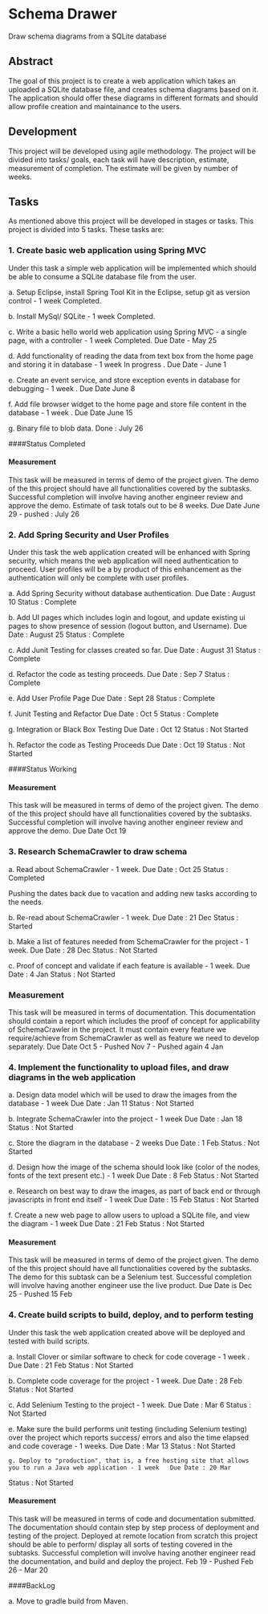 # Schema Drawer
Draw schema diagrams from a SQLite database

## Abstract
The goal of this project is to create a web application which takes an uploaded a SQLite database file, and creates schema diagrams based on it. The application should offer these diagrams in different formats and should allow profile creation and maintainance to the users.

## Development
This project will be developed using agile methodology. The project will be divided into tasks/ goals, each task will have description, estimate, measurement of completion. The estimate will be given by number of weeks.

## Tasks
As mentioned above this project will be developed in stages or tasks. This project is divided into 5 tasks.
These tasks are:

### 1. Create basic web application using Spring MVC

Under this task a simple web application will be implemented which should be able to consume a SQLite database file from the user. 

  a. Setup Eclipse, install Spring Tool Kit in the Eclipse, setup git as version control - 1 week
     Completed.
  
  b. Install MySql/ SQLite - 1 week
     Completed.
  
  c. Write a basic hello world web application using Spring MVC - a single page, with a controller - 1 week
     Completed. Due Date - May 25 
  
  d. Add functionality of reading the data from text box from the home page and storing it in database - 1 week In progress . Due Date - June 1
  
  e. Create an event service, and store exception events in database for debugging - 1 week . Due Date June 8
  
  f. Add file browser widget to the home page and store file content in the database - 1 week . Due Date June 15
  
  g. Binary file to blob data. Done : July 26
  
####Status 
Completed
  
  
#### Measurement 
This task will be measured in terms of demo of the project given. The demo of the this project should have all functionalities covered by the subtasks. Successful completion will involve having another engineer review and approve the demo. Estimate of task totals out to be 8 weeks. Due Date June 29 - pushed : July 26


### 2. Add Spring Security and User Profiles

Under this task the web application created will be enhanced with Spring security, which means the web application will need authentication to proceed. User profiles will be a by product of this enhancement as the authentication will only be complete with user profiles.

  a. Add Spring Security without database authentication. 
  Due Date : August 10
  Status : Complete
  
  b. Add UI pages which includes login and logout, and update existing ui pages to show presence of session (logout button, and Username).
  Due Date : August 25
  Status : Complete
  
  c. Add Junit Testing for classes created so far.
  Due Date : August 31
  Status : Complete
  
  d. Refactor the code as testing proceeds.
  Due Date : Sep 7
  Status : Complete
  
  e. Add User Profile Page
  Due Date : Sept 28
  Status : Complete
  
  f. Junit Testing and Refactor
  Due Date : Oct 5
  Status : Complete
  
  g. Integration or Black Box Testing
  Due Date : Oct 12
  Status : Not Started
  
  h. Refactor the code as Testing Proceeds
  Due Date : Oct 19
  Status : Not Started
  
####Status 
Working
  
  
#### Measurement 
This task will be measured in terms of demo of the project given. The demo of the this project should have all functionalities covered by the subtasks. Successful completion will involve having another engineer review and approve the demo. Due Date Oct 19

  
### 3. Research SchemaCrawler to draw schema

  a. Read about SchemaCrawler - 1 week. 
  Due Date : Oct 25
  Status : Completed
  
  Pushing the dates back due to vacation and adding new tasks according to the needs.
  
  b. Re-read about SchemaCrawler - 1 week.
  Due Date : 21 Dec
  Status : Started
  
  b. Make a list of features needed from SchemaCrawler for the project - 1 week. 
  Due Date : 28 Dec
  Status : Not Started
  
  c. Proof of concept and validate if each feature is available - 1 week. 
  Due Date : 4 Jan
  Status : Not Started
  
### Measurement
This task will be measured in terms of documentation. This documentation should contain a report which includes the proof of concept for applicability of SchemaCrawler in the project. It must contain every feature we require/achieve from SchemaCrawler as well as feature we need to develop separately. Due Date Oct 5 - Pushed Nov 7 - Pushed again 4 Jan

### 4. Implement the functionality to upload files, and draw diagrams in the web application

  a. Design data model which will be used to draw the images from the database - 1 week 
  Due Date : Jan 11
  Status : Not Started
  
  b. Integrate SchemaCrawler into the project - 1 week 
  Due Date : Jan 18
  Status : Not Started
  
  c. Store the diagram in the database - 2 weeks 
  Due Date : 1 Feb
  Status : Not Started
  
  d. Design how the image of the schema should look like (color of the nodes, fonts of the text present etc.) - 1 week 
  Due Date : 8 Feb
  Status : Not Started
  
  e. Research on best way to draw the images, as part of back end or through javascripts in front end itself - 1 week 
  Due Date : 15 Feb
  Status : Not Started
  
  f. Create a new web page to allow users to upload a SQLite file, and view the diagram - 1 week 
  Due Date : 21 Feb
  Status : Not Started
  
#### Measurement 
This task will be measured in terms of demo of the project given. The demo of the this project should have all functionalities covered by the subtasks. The demo for this subtask can be a Selenium test. Successful completion will involve having another engineer use the live product. Due Date is Dec 25 - Pushed 15 Feb

### 4. Create build scripts to build, deploy, and to perform testing

Under this task the web application created above will be deployed and tested with build scripts. 

  a. Install Clover or similar software to check for code coverage - 1 week .
  Due Date : 21 Feb
  Status : Not Started
  
  b. Complete code coverage for the project - 1 week.
  Due Date : 28 Feb
  Status : Not Started
  
  c. Add Selenium Testing to the project - 1 week. 
  Due Date : Mar 6
  Status : Not Started
  
  e. Make sure the build performs unit testing (including Selenium testing) over the project which reports success/ errors and also the time elapsed and code coverage - 1 weeks. 
  Due Date : Mar 13
  Status : Not Started
  
    g. Deploy to "production", that is, a free hosting site that allows you to run a Java web application - 1 week   Due Date : 20 Mar
  Status : Not Started
  
#### Measurement 
This task will be measured in terms of code and documentation submitted. The documentation should contain step by step process of deployment and testing of the project. Deployed at remote location from scratch this project should be able to perform/ display all sorts of testing covered in the subtasks. Successful completion will involve having another engineer read the documentation, and build and deploy the project. Feb 19 - Pushed Feb 26 - Mar 20
  
####BackLog
  
a. Move to gradle build from Maven.
  
  
  
  
